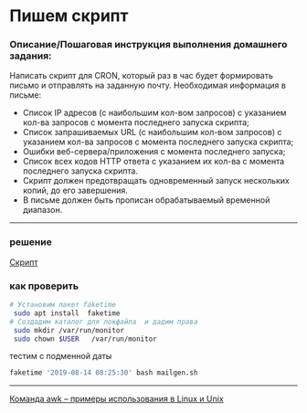 # Пишем скрипт

### Описание/Пошаговая инструкция выполнения домашнего задания:

Написать скрипт для CRON, который раз в час будет формировать письмо и отправлять на заданную почту.
Необходимая информация в письме:

  *  Список IP адресов (с наибольшим кол-вом запросов) с указанием кол-ва запросов c момента последнего запуска скрипта;
  *  Список запрашиваемых URL (с наибольшим кол-вом запросов) с указанием кол-ва запросов c момента последнего запуска скрипта;
  *  Ошибки веб-сервера/приложения c момента последнего запуска;
  *  Список всех кодов HTTP ответа с указанием их кол-ва с момента последнего запуска скрипта.
  *  Скрипт должен предотвращать одновременный запуск нескольких копий, до его завершения.
  *  В письме должен быть прописан обрабатываемый временной диапазон.

---

### решение
[Скрипт](mailgen.sh)

### как проверить

``` sh 
# Установим пакет faketime
 sudo apt install  faketime    
# Создадим каталог для локфайла  и дадим права
 sudo mkdir /var/run/monitor
 sudo chown $USER   /var/run/monitor  
```
тестим с подменной даты
```sh
faketime '2019-08-14 08:25:30' bash mailgen.sh
```
---
[Команда awk – примеры использования в Linux и Unix](https://habr.com/ru/company/ruvds/blog/665084/)


